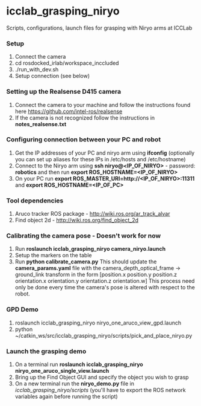 # icclab_grasping_niryo
Scripts, configurations, launch files for grasping with Niryo arms at ICCLab

### Setup
1. Connect the camera
2. cd rosdocked_irlab/workspace_inccluded
3. ./run_with_dev.sh
4. Setup connection (see below)

### Setting up the Realsense D415 camera
1. Connect the camera to your machine and follow the instructions found here https://github.com/intel-ros/realsense
2. If the camera is not recognized follow the instructions in **notes_realsense.txt**

### Configuring connection between your PC and robot
1. Get the IP addresses of your PC and niryo arm using **ifconfig** (optionally you can set up aliases for these IPs in /etc/hosts and /etc/hostname)
2. Connect to the Niryo arm using **ssh niryo@<IP_OF_NIRYO>** - password: **robotics** and then run **export ROS_HOSTNAME=<IP_OF_NIRYO>**
3. On your PC run **export ROS_MASTER_URI=http://<IP_OF_NIRYO>:11311** and **export ROS_HOSTNAME=<IP_OF_PC>**

### Tool dependencies
1. Aruco tracker ROS package - http://wiki.ros.org/ar_track_alvar
2. Find object 2d - http://wiki.ros.org/find_object_2d

### Calibrating the camera pose - Doesn't work for now
1. Run **roslaunch icclab_grasping_niryo camera_niryo.launch**
2. Setup the markers on the table 
3. Run **python calibrate_camera.py**
This should update the **camera_params.yaml** file with the camera_depth_optical_frame -> ground_link transform in the form
[position.x 
 position.y
 position.z
 orientation.x
 orientation.y
 orientation.z
 orientation.w]
This process need only be done every time the camera's pose is altered with respect to the robot.

### GPD Demo
1. roslaunch icclab_grasping_niryo niryo_one_aruco_view_gpd.launch
2. python ~/catkin_ws/src/icclab_grasping_niryo/scripts/pick_and_place_niryo.py

### Launch the grasping demo
1. On a terminal run **roslaunch icclab_grasping_niryo niryo_one_aruco_single_view.launch**
2. Bring up the Find Object GUI and specify the object you wish to grasp
3. On a new terminal run the **niryo_demo.py** file in *icclab_grasping_niryo/scripts* (you'll have to export the ROS network 
   variables again before running the script)
